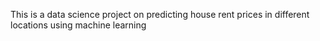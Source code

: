 This is a data science project on predicting house rent prices in different locations using machine learning
